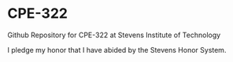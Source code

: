 # **CPE-322**
Github Repository for CPE-322 at Stevens Institute of Technology

I pledge my honor that I have abided by the Stevens Honor System. 
